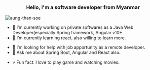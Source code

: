 <h3 align="center">Hello, I'm a software developer from Myanmar</h3>
<p align="left"> <img src="https://komarev.com/ghpvc/?username=aung-than-soe&label=Profile%20views&color=0e75b6&style=flat" alt="aung-than-soe" /> </p>

<!-- **aung-than-soe/aung-than-soe** is a ✨ _special_ ✨ repository because its `README.md` (this file) appears on your GitHub profile.
 -->
<!-- Here are some ideas to get you started:
 -->
- 🔭 I’m currently working on private softwares as a Java Web Developer(especially Spring framework, Angular v10+
- 🌱 I’m currently learning react, also willing to learn more.
<!-- - 👯 I’m looking to collaborate on ... -->
- 🤔 I’m looking for help with job apportunity as a remote developer.
- 💬 Ask me about Spring Boot, Angular and React also.
<!-- - 📫 How to reach me: ... -->
<!-- - 😄 Pronouns: ... -->
- ⚡ Fun fact: I love to play game and watching movies.
